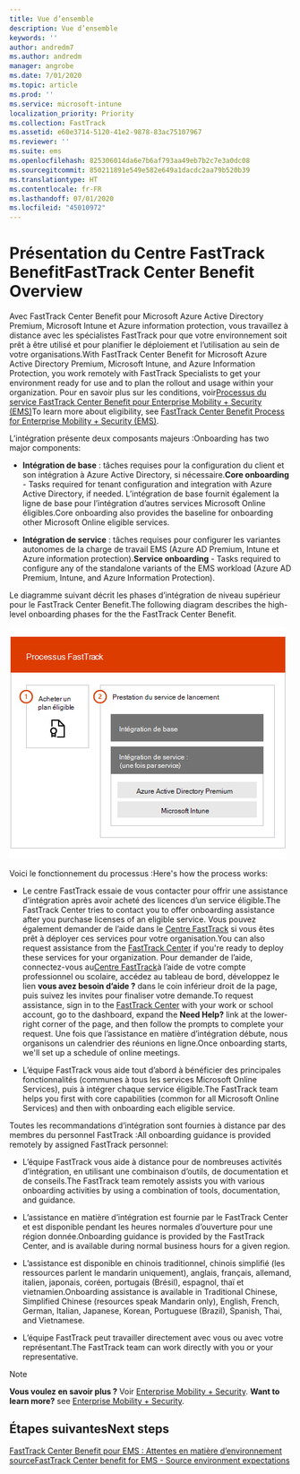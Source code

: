 ```yaml
---
title: Vue d’ensemble
description: Vue d’ensemble
keywords: ''
author: andredm7
ms.author: andredm
manager: angrobe
ms.date: 7/01/2020
ms.topic: article
ms.prod: ''
ms.service: microsoft-intune
localization_priority: Priority
ms.collection: FastTrack
ms.assetid: e60e3714-5120-41e2-9878-83ac75107967
ms.reviewer: ''
ms.suite: ems
ms.openlocfilehash: 825306014da6e7b6af793aa49eb7b2c7e3a0dc08
ms.sourcegitcommit: 850211891e549e582e649a1dacdc2aa79b520b39
ms.translationtype: HT
ms.contentlocale: fr-FR
ms.lasthandoff: 07/01/2020
ms.locfileid: "45010972"
---
```

# <a name="fasttrack-center-benefit-overview"></a><span data-ttu-id="f0e86-103">Présentation du Centre FastTrack Benefit</span><span class="sxs-lookup"><span data-stu-id="f0e86-103">FastTrack Center Benefit Overview</span></span>

<span data-ttu-id="f0e86-104">Avec FastTrack Center Benefit pour Microsoft Azure Active Directory Premium, Microsoft Intune et Azure information protection, vous travaillez à distance avec les spécialistes FastTrack pour que votre environnement soit prêt à être utilisé et pour planifier le déploiement et l’utilisation au sein de votre organisations.</span><span class="sxs-lookup"><span data-stu-id="f0e86-104">With FastTrack Center Benefit for Microsoft Azure Active Directory Premium, Microsoft Intune, and Azure Information Protection, you work remotely with FastTrack Specialists to get your environment ready for use and to plan the rollout and usage within your organization.</span></span> <span data-ttu-id="f0e86-105">Pour en savoir plus sur les conditions, voir[Processus du service FastTrack Center Benefit pour Enterprise Mobility + Security (EMS)](EMS-fasttrack-process.md)</span><span class="sxs-lookup"><span data-stu-id="f0e86-105">To learn more about eligibility, see [FastTrack Center Benefit Process for Enterprise Mobility + Security (EMS)](EMS-fasttrack-process.md).</span></span>

<span data-ttu-id="f0e86-106">L’intégration présente deux composants majeurs :</span><span class="sxs-lookup"><span data-stu-id="f0e86-106">Onboarding has two major components:</span></span>

-   <span data-ttu-id="f0e86-107">**Intégration de base** : tâches requises pour la configuration du client et son intégration à Azure Active Directory, si nécessaire.</span><span class="sxs-lookup"><span data-stu-id="f0e86-107">**Core onboarding** - Tasks required for tenant configuration and integration with Azure Active Directory, if needed.</span></span> <span data-ttu-id="f0e86-108">L’intégration de base fournit également la ligne de base pour l’intégration d’autres services Microsoft Online éligibles.</span><span class="sxs-lookup"><span data-stu-id="f0e86-108">Core onboarding also provides the baseline for onboarding other Microsoft Online eligible services.</span></span>

-   <span data-ttu-id="f0e86-109">**Intégration de service** : tâches requises pour configurer les variantes autonomes de la charge de travail EMS (Azure AD Premium, Intune et Azure information protection).</span><span class="sxs-lookup"><span data-stu-id="f0e86-109">**Service onboarding** - Tasks required to configure any of the standalone variants of the EMS workload (Azure AD Premium, Intune, and Azure Information Protection).</span></span>

<span data-ttu-id="f0e86-110">Le diagramme suivant décrit les phases d’intégration de niveau supérieur pour le FastTrack Center Benefit.</span><span class="sxs-lookup"><span data-stu-id="f0e86-110">The following diagram describes the high-level onboarding phases for the the FastTrack Center Benefit.</span></span>

![Phases d’intégration de haut niveau de l’utilisation de FastTrack Center Benefit](./media/ft-onboarding-process.png)

<span data-ttu-id="f0e86-112">Voici le fonctionnement du processus :</span><span class="sxs-lookup"><span data-stu-id="f0e86-112">Here's how the process works:</span></span>

- <span data-ttu-id="f0e86-113">Le centre FastTrack essaie de vous contacter pour offrir une assistance d’intégration après avoir acheté des licences d’un service éligible.</span><span class="sxs-lookup"><span data-stu-id="f0e86-113">The FastTrack Center tries to contact you to offer onboarding assistance after you purchase licenses of an eligible service.</span></span> <span data-ttu-id="f0e86-114">Vous pouvez également demander de l’aide dans le [Centre FastTrack](https://go.microsoft.com/fwlink/?linkid=780698) si vous êtes prêt à déployer ces services pour votre organisation.</span><span class="sxs-lookup"><span data-stu-id="f0e86-114">You can also request assistance from the [FastTrack Center](https://go.microsoft.com/fwlink/?linkid=780698) if you're ready to deploy these services for your organization.</span></span> <span data-ttu-id="f0e86-115">Pour demander de l’aide, connectez-vous au[Centre FastTrack](https://go.microsoft.com/fwlink/?linkid=780698)à l’aide de votre compte professionnel ou scolaire, accédez au tableau de bord, développez le lien **vous avez besoin d’aide ?** dans le coin inférieur droit de la page, puis suivez les invites pour finaliser votre demande.</span><span class="sxs-lookup"><span data-stu-id="f0e86-115">To request assistance, sign in to the [FastTrack Center](https://go.microsoft.com/fwlink/?linkid=780698) with your work or school account, go to the dashboard, expand the **Need Help?** link at the lower-right corner of the page, and then follow the prompts to complete your request.</span></span> <span data-ttu-id="f0e86-116">Une fois que l’assistance en matière d’intégration débute, nous organisons un calendrier des réunions en ligne.</span><span class="sxs-lookup"><span data-stu-id="f0e86-116">Once onboarding starts, we'll set up a schedule of online meetings.</span></span>

-   <span data-ttu-id="f0e86-117">L’équipe FastTrack vous aide tout d’abord à bénéficier des principales fonctionnalités (communes à tous les services Microsoft Online Services), puis à intégrer chaque service éligible.</span><span class="sxs-lookup"><span data-stu-id="f0e86-117">The FastTrack team helps you first with core capabilities (common for all Microsoft Online Services) and then with onboarding each eligible service.</span></span>

<span data-ttu-id="f0e86-118">Toutes les recommandations d’intégration sont fournies à distance par des membres du personnel FastTrack :</span><span class="sxs-lookup"><span data-stu-id="f0e86-118">All onboarding guidance is provided remotely by assigned FastTrack personnel:</span></span>

-   <span data-ttu-id="f0e86-119">L’équipe FastTrack vous aide à distance pour de nombreuses activités d’intégration, en utilisant une combinaison d’outils, de documentation et de conseils.</span><span class="sxs-lookup"><span data-stu-id="f0e86-119">The FastTrack team remotely assists you with various onboarding activities by using a combination of tools, documentation, and guidance.</span></span>

-   <span data-ttu-id="f0e86-120">L’assistance en matière d’intégration est fournie par le FastTrack Center et est disponible pendant les heures normales d’ouverture pour une région donnée.</span><span class="sxs-lookup"><span data-stu-id="f0e86-120">Onboarding guidance is provided by the FastTrack Center, and is available during normal business hours for a given region.</span></span>

-   <span data-ttu-id="f0e86-121">L’assistance est disponible en chinois traditionnel, chinois simplifié (les ressources parlent le mandarin uniquement), anglais, français, allemand, italien, japonais, coréen, portugais (Brésil), espagnol, thaï et vietnamien.</span><span class="sxs-lookup"><span data-stu-id="f0e86-121">Onboarding assistance is available in Traditional Chinese, Simplified Chinese (resources speak Mandarin only), English, French, German, Italian, Japanese, Korean, Portuguese (Brazil), Spanish, Thai, and Vietnamese.</span></span>

-   <span data-ttu-id="f0e86-122">L’équipe FastTrack peut travailler directement avec vous ou avec votre représentant.</span><span class="sxs-lookup"><span data-stu-id="f0e86-122">The FastTrack team can work directly with you or your representative.</span></span>

> [!NOTE]
> <span data-ttu-id="f0e86-123">**Vous voulez en savoir plus ?** Voir [Enterprise Mobility + Security](https://www.microsoft.com/cloud-platform/enterprise-mobility).  </span><span class="sxs-lookup"><span data-stu-id="f0e86-123">**Want to learn more?** see [Enterprise Mobility + Security](https://www.microsoft.com/cloud-platform/enterprise-mobility).</span></span>

## <a name="next-steps"></a><span data-ttu-id="f0e86-124">Étapes suivantes</span><span class="sxs-lookup"><span data-stu-id="f0e86-124">Next steps</span></span>

[<span data-ttu-id="f0e86-125">FastTrack Center Benefit pour EMS : Attentes en matière d’environnement source</span><span class="sxs-lookup"><span data-stu-id="f0e86-125">FastTrack Center benefit for EMS - Source environment expectations</span></span>](EMS-source-environment-expectations.md)

